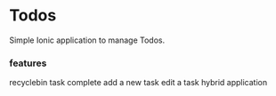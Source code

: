 # Todos
Simple Ionic application to manage Todos.

### features
  recyclebin
  task complete 
  add a new task
  edit a task
  hybrid application
